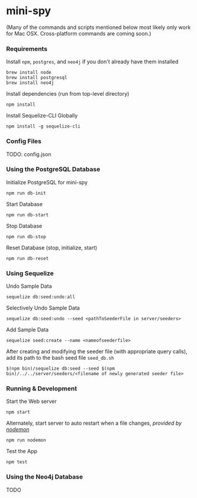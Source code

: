 # mini-spy

(Many of the commands and scripts mentioned below most likely only work for Mac OSX. Cross-platform commands are coming soon.)

### Requirements
Install `npm`, `postgres`, and `neo4j` if you don't already have them installed
```
brew install node
brew install postgresql
brew install neo4j
```

Install dependencies (run from top-level directory)
```
npm install
```

Install Sequelize-CLI Globally
```
npm install -g sequelize-cli
```
### Config Files

TODO: config.json

### Using the PostgreSQL Database

Initialize PostgreSQL for mini-spy
```
npm run db-init
```

Start Database
```
npm run db-start
```

Stop Database
```
npm run db-stop
```

Reset Database (stop, initialize, start)
```
npm run db-reset
```

### Using Sequelize

Undo Sample Data
```
sequelize db:seed:undo:all
```

Selectively Undo Sample Data
```
sequelize db:seed:undo --seed <pathToSeederFile in server/seeders>
```

Add Sample Data
```
sequelize seed:create --name <nameofseederfile>
```

After creating and modifying the seeder file (with appropriate query calls), add its path to the bash seed file
`seed_db.sh`
```
$(npm bin)/sequelize db:seed --seed $(npm bin)/../../server/seeders/<filename of newly generated seeder file>
```

### Running & Development

Start the Web server
```
npm start
```

Alternately, start server to auto restart when a file changes, _provided by [nodemon](https://github.com/remy/nodemon/)_
```
npm run nodemon
```

Test the App
```
npm test
```

### Using the Neo4j Database

TODO